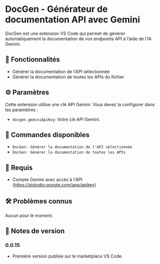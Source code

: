# DocGen - Générateur de documentation API avec Gemini

DocGen est une extension VS Code qui permet de générer automatiquement la documentation de vos endpoints API à l’aide de l’IA Gemini.

## 🚀 Fonctionnalités

- Générer la documentation de l'API sélectionnée
- Générer la documentation de toutes les APIs du fichier

## ⚙️ Paramètres

Cette extension utilise une clé API Gemini. Vous devez la configurer dans les paramètres :

- `docgen.geminiApiKey`: Votre clé API Gemini.

## 📢 Commandes disponibles

- `DocGen: Générer la documentation de l'API sélectionnée`
- `DocGen: Générer la documentation de toutes les APIs`

## 📌 Requis

- Compte Gemini avec accès à l'API (https://aistudio.google.com/app/apikey)

## 🛠️ Problèmes connus

Aucun pour le moment.

## 🧾 Notes de version

### 0.0.15
- Première version publiée sur le marketplace VS Code.
